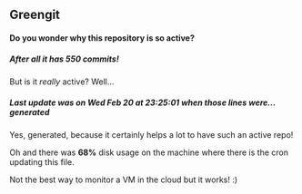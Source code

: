 ## Greengit

#### Do you wonder why this repository is so active?

##### After all it has 550 commits!

But is it *really* active? Well...

##### Last update was on Wed Feb 20 at 23:25:01 when those lines were... generated

Yes, generated, because it certainly helps a lot to have such an active repo!

Oh and there was **68%** disk usage on the machine
where there is the cron updating this file.

Not the best way to monitor a VM in the cloud but it works! :)
